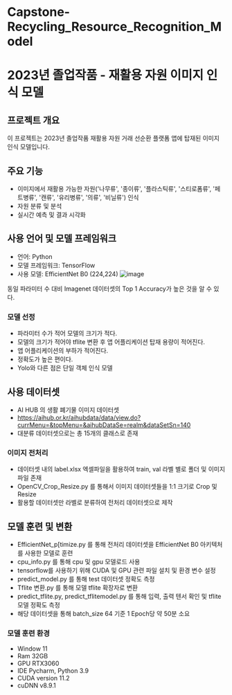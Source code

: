 # Capstone-Recycling_Resource_Recognition_Model

# 2023년 졸업작품 - 재활용 자원 이미지 인식 모델

## 프로젝트 개요

이 프로젝트는 2023년 졸업작품 재활용 자원 거래 선순환 플랫폼 앱에 탑재된 이미지 인식 모델입니다.

## 주요 기능

- 이미지에서 재활용 가능한 자원('나무류', '종이류', '플라스틱류', '스티로폼류', '페트병류', '캔류', '유리병류', '의류', '비닐류') 인식
- 자원 분류 및 분석
- 실시간 예측 및 결과 시각화

## 사용 언어 및 모델 프레임워크

- 언어: Python
- 모델 프레임워크: TensorFlow
- 사용 모델: EfficientNet B0  (224,224)
![image](https://github.com/Kimdeokryun/Capstone-Recycling_Resource_Recognition_Model/assets/96904134/0dd71063-0f45-4361-a9c5-a4cbddee2af1)

동일 파라미터 수 대비 Imagenet 데이터셋의 Top 1 Accuracy가 높은 것을 알 수 있다.

### 모델 선정
- 파라미터 수가 적어 모델의 크기가 적다.
- 모델의 크기가 적어야 tflite 변환 후 앱 어플리케이션 탑재 용량이 적어진다.
- 앱 어플리케이션의 부하가 적어진다.
- 정확도가 높은 편이다.
- Yolo와 다른 점은 단일 객체 인식 모델

## 사용 데이터셋
- AI HUB 의 생활 폐기물 이미지 데이터셋
- https://aihub.or.kr/aihubdata/data/view.do?currMenu=&topMenu=&aihubDataSe=realm&dataSetSn=140
- 대분류 데이터셋으로는 총 15개의 클래스로 존재


### 이미지 전처리
- 데이터셋 내의 label.xlsx 엑셀파일을 활용하여 train, val 라벨 별로 폴더 및 이미지 파일 존재
- OpenCV_Crop_Resize.py 를 통해서 이미지 데이터셋들을 1:1 크기로 Crop 및 Resize
- 활용할 데이터셋만 라벨로 분류하여 전처리 데이터셋으로 제작


## 모델 훈련 및 변환
- EfficientNet_p[timize.py 를 통해 전처리 데이터셋을 EfficientNet B0 아키텍처를 사용한 모델로 훈련
- cpu_info.py 를 통해 cpu 및 gpu 모델로드 사용
- tensorflow를 사용하기 위해 CUDA 및 GPU 관련 파일 설치 및 환경 변수 설정
- predict_model.py 를 통해 test 데이터셋 정확도 측정
- Tflite 변환.py 를 통해 모델 tflite 확장자로 변환
- predict_tflite.py, predict_tflitemodel.py 를 통해 입력, 출력 텐서 확인 및 tflite 모델 정확도 측정
- 해당 데이터셋을 통해 batch_size 64 기준 1 Epoch당 약 50분 소요


### 모델 훈련 환경
- Window 11
- Ram 32GB
- GPU RTX3060
- IDE Pycharm, Python 3.9 
- CUDA version 11.2
- cuDNN v8.9.1
